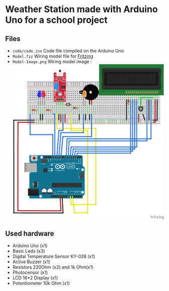 # Weather Station made with Arduino Uno for a school project
## Files
 * ```code/code.ino``` Code file compiled on the Arduino Uno
 * ```Model.fzz``` Wiring model file for [Fritzing](https://fritzing.org/)
 * ```Model-Image.png``` Wiring model image :
![Wiring image](https://raw.githubusercontent.com/Tchekda/Arduino-Weather-Station/master/Model-Image.png)

## Used hardware
 * Arduino Uno (x1)
 * Basic Leds (x3)
 * Digital Temperature Sensor KY-028 (x1)
 * Active Buzzer (x1)
 * Resistors 220Ohm (x2) and 1k Ohm(x1)
 * Photocensor (x1)
 * LCD 16*2 Display (x1)
 * Potentiometer 10k Ohm (x1)